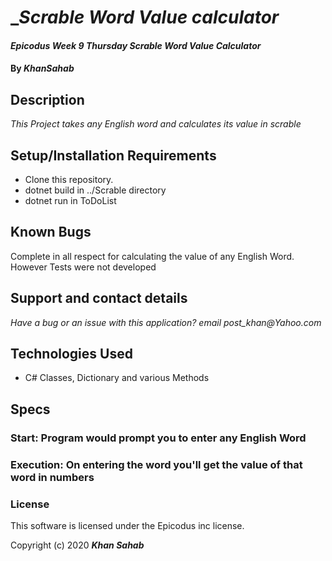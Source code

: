 # __Scrable Word Value calculator_

#### _Epicodus Week 9 Thursday Scrable Word Value Calculator_

#### By _**KhanSahab**_

## Description

_This Project takes any English word and calculates its value in scrable_

## Setup/Installation Requirements

* Clone this repository.
* dotnet build in ../Scrable directory
* dotnet run in ToDoList


## Known Bugs

Complete in all respect for calculating the value of any English Word. However Tests were not developed

## Support and contact details

_Have a bug or an issue with this application? email post_khan@Yahoo.com_

## Technologies Used

* C# Classes, Dictionary and various Methods



## Specs
### Start: Program would prompt you to enter any English Word
### Execution: On entering the word you'll get the value of that word in numbers


### License

This software is licensed under the Epicodus inc license.

Copyright (c) 2020 **_Khan Sahab_**